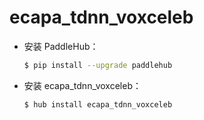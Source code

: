 # ecapa_tdnn_voxceleb
* 安装 PaddleHub：

    ```bash
    $ pip install --upgrade paddlehub
    ```

* 安装 ecapa_tdnn_voxceleb：

    ```bash
    $ hub install ecapa_tdnn_voxceleb
    ```
